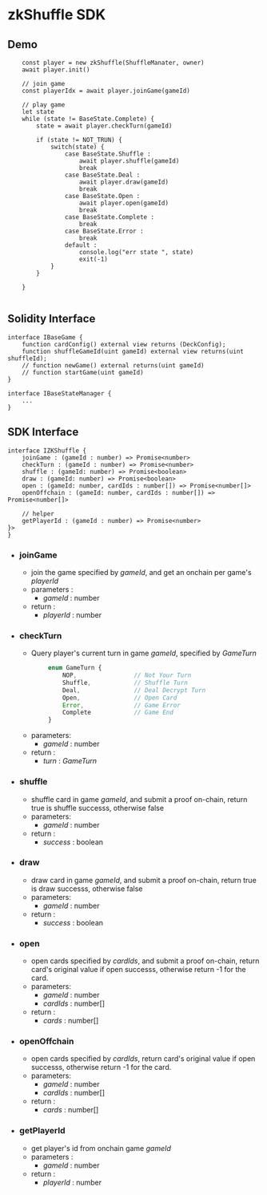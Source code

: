 # zkShuffle SDK


<!-- ## TODO
1. gameId mapping
2. create game id
3. checkTurn , checkShuffleTurn, checkDealTurn...
4. playerId implicit.
 -->

## Demo
```typescript=
    const player = new zkShuffle(ShuffleManater, owner)
    await player.init()

    // join game
    const playerIdx = await player.joinGame(gameId)

    // play game
    let state
    while (state != BaseState.Complete) {
        state = await player.checkTurn(gameId)

        if (state != NOT_TRUN) {
            switch(state) {
                case BaseState.Shuffle :
                    await player.shuffle(gameId)
                    break
                case BaseState.Deal :
                    await player.draw(gameId)
                    break
                case BaseState.Open :
                    await player.open(gameId)
                    break
                case BaseState.Complete :
                    break
                case BaseState.Error :
                    break
                default :
                    console.log("err state ", state)
                    exit(-1)
            }
        }

    }
    
```





## Solidity Interface
```solidity
interface IBaseGame {
    function cardConfig() external view returns (DeckConfig);
    function shuffleGameId(uint gameId) external view returns(uint shuffleId);
    // function newGame() external returns(uint gameId)
    // function startGame(uint gameId)
}

interface IBaseStateManager {
    ...
}

```


## SDK Interface


```typescript=
interface IZKShuffle {
    joinGame : (gameId : number) => Promise<number>
    checkTurn : (gameId : number) => Promise<number>
    shuffle : (gameId: number) => Promise<boolean>
    draw : (gameId: number) => Promise<boolean>
    open : (gameId: number, cardIds : number[]) => Promise<number[]>
    openOffchain : (gameId: number, cardIds : number[]) => Promise<number[]>

    // helper
    getPlayerId : (gameId : number) => Promise<number> 
}>
}
```

- ### joinGame
    - join the game specified by ${gameId}$, and get an onchain per game's ${playerId}$
    - parameters :
        - ${gameId}$ : number
    - return :
        - ${playerId}$ : number

- ### checkTurn
    - Query player's current turn in game ${gameId}$, specified by ${GameTurn}$
    ```typescript
            enum GameTurn {
                NOP,                // Not Your Turn
                Shuffle,            // Shuffle Turn
                Deal,               // Deal Decrypt Turn
                Open,               // Open Card
                Error,              // Game Error
                Complete            // Game End
            }
    ```
    - parameters:
        - ${gameId}$ : number
    - return : 
        - ${turn}$ : ${GameTurn}$


- ### shuffle
    - shuffle card in game ${gameId}$, and submit a proof on-chain, return true is shuffle successs, otherwise false
    - parameters:
        - ${gameId}$ : number
    - return : 
        - ${success}$ : boolean
    

- ### draw
    - draw card in game ${gameId}$, and submit a proof on-chain, return true is draw successs, otherwise false
    - parameters:
        - ${gameId}$ : number
    - return : 
        - ${success}$ : boolean


- ### open
    - open cards specified by ${cardIds}$, and submit a proof on-chain, return card's original value if open successs, otherwise return -1 for the card.
    - parameters:
        - ${gameId}$ : number
        - ${cardIds}$ : number[]
    - return :
        - ${cards}$ : number[]

- ### openOffchain
    - open cards specified by ${cardIds}$, return card's original value if open successs, otherwise return -1 for the card.
    - parameters:
        - ${gameId}$ : number
        - ${cardIds}$ : number[]
    - return :
        - ${cards}$ : number[]

- ### getPlayerId
    - get player's id from onchain game ${gameId}$
    - parameters :
        - ${gameId}$ : number
    - return :
        - ${playerId}$ : number
